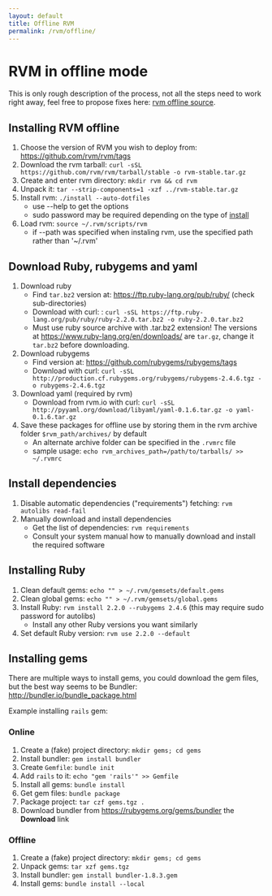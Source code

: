 ```yaml
---
layout: default
title: Offline RVM
permalink: /rvm/offline/
---
```


# RVM in offline mode

This is only rough description of the process, not all the steps need to work right away, feel free to propose fixes here: [rvm offline source](https://github.com/rvm/rvm-site/tree/master/content/rvm/offline.md).


## Installing RVM offline

1. Choose the version of RVM you wish to deploy from: https://github.com/rvm/rvm/tags
2. Download the rvm tarball: `curl -sSL https://github.com/rvm/rvm/tarball/stable -o rvm-stable.tar.gz`
3. Create and enter rvm directory: `mkdir rvm && cd rvm`
4. Unpack it: `tar --strip-components=1 -xzf ../rvm-stable.tar.gz`
5. Install rvm: `./install --auto-dotfiles`
   * use --help to get the options
   * sudo password may be required depending on the type of [install](/rvm/install/)
6. Load rvm: `source ~/.rvm/scripts/rvm`
   * if --path was specified when instaling rvm, use the specified path rather than '~/.rvm'


## Download Ruby, rubygems and yaml

1. Download ruby
   * Find `tar.bz2` version at: https://ftp.ruby-lang.org/pub/ruby/ (check sub-directories)
   * Download with curl: : `curl -sSL https://ftp.ruby-lang.org/pub/ruby/ruby-2.2.0.tar.bz2 -o ruby-2.2.0.tar.bz2`
   * Must use ruby source archive with .tar.bz2 extension! The versions at
     https://www.ruby-lang.org/en/downloads/ are `tar.gz`, change it `tar.bz2` before downloading.
2. Download rubygems
   * Find version at: https://github.com/rubygems/rubygems/tags
   * Download with curl: `curl -sSL http://production.cf.rubygems.org/rubygems/rubygems-2.4.6.tgz -o rubygems-2.4.6.tgz`
3. Download yaml (required by rvm)
   * Download from rvm.io with curl: `curl -sSL http://pyyaml.org/download/libyaml/yaml-0.1.6.tar.gz -o yaml-0.1.6.tar.gz`
4. Save these packages for offline use by storing them in the rvm archive folder `$rvm_path/archives/` by default
   * An alternate archive folder can be specified in the `.rvmrc` file
   * sample usage: `echo rvm_archives_path=/path/to/tarballs/ >> ~/.rvmrc`


## Install dependencies

1. Disable automatic dependencies ("requirements") fetching: `rvm autolibs read-fail`
2. Manually download and install dependencies
   * Get the list of dependencies: `rvm requirements`
   * Consult your system manual how to manually download and install the required software

## Installing Ruby

1. Clean default gems: `echo "" > ~/.rvm/gemsets/default.gems`
2. Clean global gems: `echo "" > ~/.rvm/gemsets/global.gems`
3. Install Ruby: `rvm install 2.2.0 --rubygems 2.4.6` (this may require sudo password for autolibs)
   * Install any other Ruby versions you want similarly
4. Set default Ruby version: `rvm use 2.2.0 --default`


## Installing gems

There are multiple ways to install gems, you could download the gem files, but the best way seems to be Bundler:
http://bundler.io/bundle_package.html

Example installing `rails` gem:


### Online

1. Create a (fake) project directory: `mkdir gems; cd gems`
2. Install bundler: `gem install bundler`
3. Create `Gemfile`: `bundle init`
4. Add `rails` to it: `echo "gem 'rails'" >> Gemfile`
5. Install all gems: `bundle install`
6. Get gem files: `bundle package`
7. Package project: `tar czf gems.tgz .`
8. Download bundler from https://rubygems.org/gems/bundler the **Download** link


### Offline

1. Create a (fake) project directory: `mkdir gems; cd gems`
2. Unpack gems: `tar xzf gems.tgz`
3. Install bundler: `gem install bundler-1.8.3.gem`
4. Install gems: `bundle install --local`
